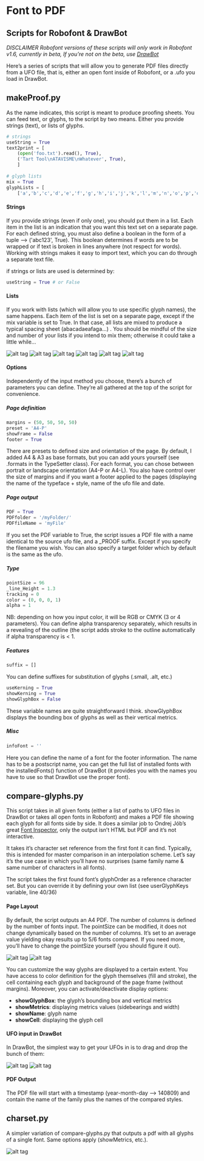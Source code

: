 # Font to PDF
## Scripts for Robofont & DrawBot
*DISCLAIMER*
*Robofont versions of these scripts will only work in Robofont v1.6, currently in beta, If you’re not on the beta, use [DrawBot](http://drawbot.readthedocs.org/en/latest/content/download.html)*

Here’s a series of scripts that will allow you to generate PDF files directly from a UFO file, that is, either an open font inside of Robofont, or a .ufo you load in DrawBot.


## makeProof.py

As the name indicates, this script is meant to produce proofing sheets. You can feed text, or glyphs, to the script by two means. Either you provide strings (text), or lists of glyphs.

```python
# strings
useString = True
text2print = [
	(open('foo.txt').read(), True),
	('Tart Tool\nATAVISME\nWhatever', True),
    ]
 
# glyph lists
mix = True   
glyphLists = [
	['a','b','c','d','e','f','g','h','i','j','k','l','m','n','o','p','q','r','s','t','u','v','w','x','y','z'],    ['A','B','C','D','E','F','G','H','I','J','K','L','M','N','O','P','Q','R','S','T','U','V','W','X','Y','Z']
```

#### Strings
If you provide strings (even if only one), you should put them in a list. Each item in the list is an indication that you want this text set on a separate page.
For each defined string, you must also define a boolean in the form of a tuple —> ('abc123', True). This boolean determines if words are to be wrapped or if text is broken in lines anywhere (not respect for words).
Working with strings makes it easy to import text, which you can do through a separate text file.

if strings or lists are used is determined by:

```python
useString = True # or False
```

#### Lists
If you work with lists (which will allow you to use specific glyph names), the same happens. Each item of the list is set on a separate page, except if the mix variable is set to True. In that case, all lists are mixed to produce a typical spacing sheet (abacadaeafaga…) . You should be mindful of the size and number of your lists if you intend to mix them; otherwise it could take a little while…

![alt tag](http://www.akalollip.com/images/github/font2pdf/makeProofingSheets-9.png)
![alt tag](http://www.akalollip.com/images/github/font2pdf/makeProofingSheets-4.png)
![alt tag](http://www.akalollip.com/images/github/font2pdf/makeProofingSheets-5.png)
![alt tag](http://www.akalollip.com/images/github/font2pdf/makeProofingSheets-6.png)
![alt tag](http://www.akalollip.com/images/github/font2pdf/makeProofingSheets-7.png)
![alt tag](http://www.akalollip.com/images/github/font2pdf/makeProofingSheets-8.png)

#### Options

Independently of the input method you choose, there’s a bunch of parameters you can define. They’re all gathered at the top of the script for convenience.

##### Page definition
```python
margins = (50, 50, 50, 50)
preset = 'A4-P'
showFrame = False
footer = True
```
There are presets to defined size and orientation of the page. By default, I added A4 & A3 as base formats, but you can add yours yourself (see .formats in the TypeSetter class). For each format, you can chose between portrait or landscape orientation (A4-P or A4-L). You also have control over the size of margins and if you want a footer applied to the pages (displaying the name of the typeface + style, name of the ufo file and date.

##### Page output
```python
PDF = True
PDFfolder = '/myFolder/'
PDFfileName = 'myFile'
```
If you set the PDF variable to True, the script issues a PDF file with a name identical to the source ufo file,  and a _PROOF suffix. Except if you specify the filename you wish. You can also specify a target folder which by default is the same as the ufo.

##### Type
```python
pointSize = 96
_line_Height = 1.3
tracking = 0
color = (0, 0, 0, 1)
alpha = 1
```

NB: depending on how you input color, it will be RGB or CMYK (3 or 4 parameters). You can define alpha transparency separately, which results in a revealing of the outline (the script adds stroke to the outline automatically if alpha transparency is < 1.

##### Features
```python
suffix = []
```
You can define suffixes for substitution of glyphs (.small, .alt, etc.)

```python
useKerning = True
showKerning = True
showGlyphBox = False
```

These variable names are quite straightforward I think. showGlyphBox displays the bounding box of glyphs as well as their vertical metrics.

##### Misc
```python
infoFont = ''
```
Here you can define the name of a font for the footer information. The name has to be a postscript name, you can get the full list of installed fonts with the installedFonts() function of DrawBot (it provides you with the names you have to use so that DrawBot use the proper font).

## compare-glyphs.py

This script takes in all given fonts (either a list of paths to UFO files in DrawBot or takes all open fonts in Robofont) and makes a PDF file showing each glyph for all fonts side by side. It does a similar job to Ondrej Jób’s great [Font Inspector](http://urtd.net/projects/fontinspector/), only the output isn’t HTML but PDF and it’s not interactive. 

It takes it’s character set reference from the first font it can find. Typically, this is intended for master comparison in an interpolation scheme. Let’s say it’s the use case in which you’ll have no surprises (same family name & same number of characters in all fonts).

The script takes the first found font’s glyphOrder as a reference character set. But you can override it by defining your own list  (see userGlyphKeys variable, line 40/36)

#### Page Layout

By default, the script outputs an A4 PDF. The number of columns is defined by the number of fonts input. The pointSize can be modified, it does not change dynamically based on the number of columns. It’s set to an average value yielding okay results up to 5/6 fonts compared. If you need more, you’ll have to change the pointSize yourself (you should figure it out).

![alt tag](http://www.akalollip.com/images/github/font2pdf/compare-glyphs-1.png)
![alt tag](http://www.akalollip.com/images/github/font2pdf/compare-glyphs-2.png)

You can customize the way glyphs are displayed to a certain extent. You have access to color definition for the glyph themselves (fill and stroke), the cell containing each glyph and background of the page frame (without margins).
Moreover, you can activate/deactivate display options:
+ **showGlyphBox**: the glyph’s bounding box and vertical metrics
+ **showMetrics**:  displaying metrics values (sidebearings and width)
+ **showName**: glyph name
+ **showCell**: displaying the glyph cell

#### UFO input in DrawBot
In DrawBot, the simplest way to get your UFOs in is to drag and drop the bunch of them:

![alt tag](http://www.akalollip.com/images/github/font2pdf/compare-glyphs-3.png)
![alt tag](http://www.akalollip.com/images/github/font2pdf/compare-glyphs-4.png)

#### PDF Output
The PDF file will start with a timestamp (year-month-day —> 140809) and contain the name of the family plus the names of the compared styles.

## charset.py

A simpler variation of compare-glyphs.py that outputs a pdf with all glyphs of a single font. Same options apply (showMetrics, etc.).

![alt tag](http://www.akalollip.com/images/github/font2pdf/charset-1.png)